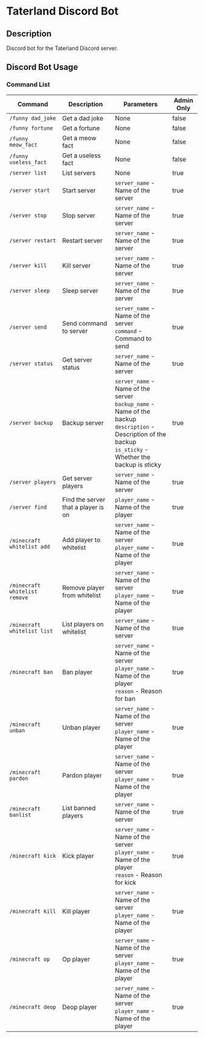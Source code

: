 # Taterland Discord Bot

## Description

Discord bot for the Taterland Discord server.

## Discord Bot Usage

### Command List

| Command               | Description                         | Parameters                                                                                                                                                          | Admin Only |
|-----------------------|-------------------------------------|---------------------------------------------------------------------------------------------------------------------------------------------------------------------|------------|
| `/funny dad_joke`     | Get a dad joke                      | None                                                                                                                                                                | false      |
| `/funny fortune`      | Get a fortune                       | None                                                                                                                                                                | false      |
| `/funny meow_fact`    | Get a meow fact                     | None                                                                                                                                                                | false      |
| `/funny useless_fact` | Get a useless fact                  | None                                                                                                                                                                | false      |
| `/server list`        | List servers                        | None                                                                                                                                                                | true       |
| `/server start`       | Start server                        | `server_name` - Name of the server                                                                                                                                  | true       |
| `/server stop`        | Stop server                         | `server_name` - Name of the server                                                                                                                                  | true       |
| `/server restart`     | Restart server                      | `server_name` - Name of the server                                                                                                                                  | true       |
| `/server kill`        | Kill server                         | `server_name` - Name of the server                                                                                                                                  | true       |
| `/server sleep`       | Sleep server                        | `server_name` - Name of the server                                                                                                                                  | true       |
| `/server send`        | Send command to server              | `server_name` - Name of the server<br>`command` - Command to send                                                                                                   | true       |
| `/server status`      | Get server status                   | `server_name` - Name of the server                                                                                                                                  | true       |
| `/server backup`      | Backup server                       | `server_name` - Name of the server<br>`backup_name` - Name of the backup<br>`description` - Description of the backup<br>`is_sticky` - Whether the backup is sticky | true       |
| `/server players`     | Get server players                  | `server_name` - Name of the server                                                                                                                                  | true       |
| `/server find`        | Find the server that a player is on | `player_name` - Name of the player                                                                                                                                  | true       |
| `/minecraft whitelist add` | Add player to whitelist         | `server_name` - Name of the server<br>`player_name` - Name of the player                                                                                            | true       |
| `/minecraft whitelist remove` | Remove player from whitelist   | `server_name` - Name of the server<br>`player_name` - Name of the player                                                                                            | true       |
| `/minecraft whitelist list` | List players on whitelist       | `server_name` - Name of the server                                                                                                                                  | true       |
| `/minecraft ban`     | Ban player                          | `server_name` - Name of the server<br>`player_name` - Name of the player<br>`reason` - Reason for ban                                                               | true       |
| `/minecraft unban`   | Unban player                        | `server_name` - Name of the server<br>`player_name` - Name of the player                                                                                           | true       |
| `/minecraft pardon`  | Pardon player                       | `server_name` - Name of the server<br>`player_name` - Name of the player                                                                                           | true       |
| `/minecraft banlist` | List banned players                 | `server_name` - Name of the server                                                                                                                                  | true       |
| `/minecraft kick`    | Kick player                         | `server_name` - Name of the server<br>`player_name` - Name of the player<br>`reason` - Reason for kick                                                             | true       |
| `/minecraft kill`    | Kill player                         | `server_name` - Name of the server<br>`player_name` - Name of the player                                                                                           | true       |
| `/minecraft op`      | Op player                           | `server_name` - Name of the server<br>`player_name` - Name of the player                                                                                           | true       |
| `/minecraft deop`    | Deop player                         | `server_name` - Name of the server<br>`player_name` - Name of the player                                                                                           | true       |

<!--                  | `/playtime`                         | Get playtime                                                                                                                                                        | None       | false      | -->
